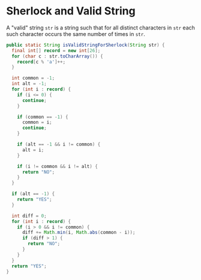 Sherlock and Valid String
=========================
A "valid" string `str` is a string such that for all distinct characters in `str` each such character occurs the same number of times in `str`.
```java
public static String isValidStringForSherlock(String str) {
  final int[] record = new int[26];
  for (char c : str.toCharArray()) {
    record[c % 'a']++;
  }

  int common = -1;
  int alt = -1;
  for (int i : record) {
    if (i <= 0) {
      continue;
    }

    if (common == -1) {
      common = i;
      continue;
    }

    if (alt == -1 && i != common) {
      alt = i;
    }

    if (i != common && i != alt) {
      return "NO";
    }
  }

  if (alt == -1) {
    return "YES";
  }

  int diff = 0;
  for (int i : record) {
    if (i > 0 && i != common) {
      diff += Math.min(i, Math.abs(common - i));
      if (diff > 1) {
        return "NO";
      }
    }
  }
  return "YES";
}
```
